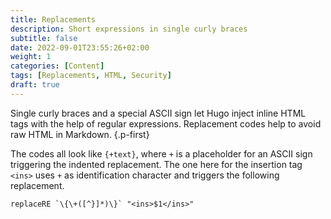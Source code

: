 ```yaml
---
title: Replacements
description: Short expressions in single curly braces
subtitle: false
date: 2022-09-01T23:55:26+02:00
weight: 1
categories: [Content]
tags: [Replacements, HTML, Security]
draft: true
---
```


Single curly braces and a special ASCII sign let Hugo inject inline HTML tags with the help of regular expressions. Replacement codes help to avoid raw HTML in Markdown.
{.p-first} <!--more-->

The codes all look like `{+text}`, where `+` is a placeholder for an ASCII sign triggering the indented replacement. The one here for the insertion tag `<ins>` uses `+` as identification character and triggers the following replacement.

```go-html-template
replaceRE `\{\+([^}]*)\}` "<ins>$1</ins>"
```